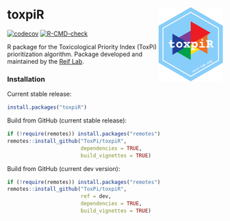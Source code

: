 # toxpiR <img src="man/figures/toxpiR-blue.png" width="150" align="right" />

<!-- badges: start -->
  [![codecov](https://codecov.io/gh/ToxPi/toxpiR/branch/master/graph/badge.svg)](https://codecov.io/gh/ToxPi/toxpiR)
[![R-CMD-check](https://github.com/ToxPi/toxpiR/workflows/R-CMD-check/badge.svg)](https://github.com/ToxPi/toxpiR/actions)
<!-- badges: end -->

R package for the Toxicological Priority Index (ToxPi) prioritization algorithm. Package developed and maintained by the [Reif Lab](http://reif-lab.org). 

### Installation

Current stable release:

```r
install.packages("toxpiR")
```

Build from GitHub (current stable release):

```r
if (!require(remotes)) install.packages("remotes")
remotes::install_github("ToxPi/toxpiR", 
                        dependencies = TRUE, 
                        build_vignettes = TRUE)
```

Build from GitHub (current dev version):

```r
if (!require(remotes)) install.packages("remotes")
remotes::install_github("ToxPi/toxpiR",
                        ref = dev,
                        dependencies = TRUE, 
                        build_vignettes = TRUE)
```
